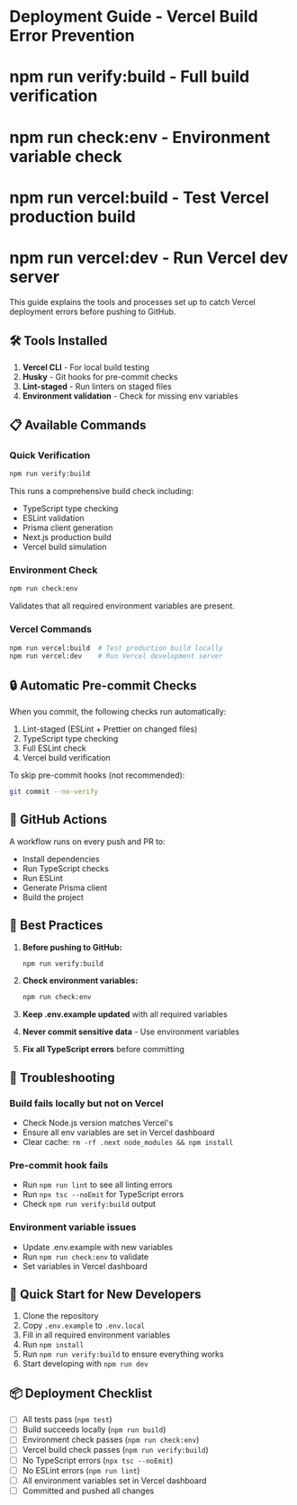 # Deployment Guide - Vercel Build Error Prevention
  # npm run verify:build - Full build verification
  # npm run check:env - Environment variable check
  # npm run vercel:build - Test Vercel production build
  # npm run vercel:dev - Run Vercel dev server
This guide explains the tools and processes set up to catch Vercel deployment errors before pushing to GitHub.

## 🛠️ Tools Installed

1. **Vercel CLI** - For local build testing
2. **Husky** - Git hooks for pre-commit checks
3. **Lint-staged** - Run linters on staged files
4. **Environment validation** - Check for missing env variables

## 📋 Available Commands

### Quick Verification
```bash
npm run verify:build
```
This runs a comprehensive build check including:
- TypeScript type checking
- ESLint validation
- Prisma client generation
- Next.js production build
- Vercel build simulation

### Environment Check
```bash
npm run check:env
```
Validates that all required environment variables are present.

### Vercel Commands
```bash
npm run vercel:build  # Test production build locally
npm run vercel:dev    # Run Vercel development server
```

## 🔒 Automatic Pre-commit Checks

When you commit, the following checks run automatically:
1. Lint-staged (ESLint + Prettier on changed files)
2. TypeScript type checking
3. Full ESLint check
4. Vercel build verification

To skip pre-commit hooks (not recommended):
```bash
git commit --no-verify
```

## 🚀 GitHub Actions

A workflow runs on every push and PR to:
- Install dependencies
- Run TypeScript checks
- Run ESLint
- Generate Prisma client
- Build the project

## 📝 Best Practices

1. **Before pushing to GitHub:**
   ```bash
   npm run verify:build
   ```

2. **Check environment variables:**
   ```bash
   npm run check:env
   ```

3. **Keep .env.example updated** with all required variables

4. **Never commit sensitive data** - Use environment variables

5. **Fix all TypeScript errors** before committing

## 🔧 Troubleshooting

### Build fails locally but not on Vercel
- Check Node.js version matches Vercel's
- Ensure all env variables are set in Vercel dashboard
- Clear cache: `rm -rf .next node_modules && npm install`

### Pre-commit hook fails
- Run `npm run lint` to see all linting errors
- Run `npx tsc --noEmit` for TypeScript errors
- Check `npm run verify:build` output

### Environment variable issues
- Update .env.example with new variables
- Run `npm run check:env` to validate
- Set variables in Vercel dashboard

## 🎯 Quick Start for New Developers

1. Clone the repository
2. Copy `.env.example` to `.env.local`
3. Fill in all required environment variables
4. Run `npm install`
5. Run `npm run verify:build` to ensure everything works
6. Start developing with `npm run dev`

## 📦 Deployment Checklist

- [ ] All tests pass (`npm test`)
- [ ] Build succeeds locally (`npm run build`)
- [ ] Environment check passes (`npm run check:env`)
- [ ] Vercel build check passes (`npm run verify:build`)
- [ ] No TypeScript errors (`npx tsc --noEmit`)
- [ ] No ESLint errors (`npm run lint`)
- [ ] All environment variables set in Vercel dashboard
- [ ] Committed and pushed all changes